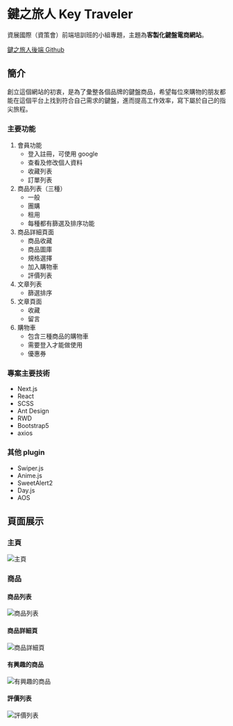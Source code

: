 鍵之旅人 Key Traveler
===
資展國際（資策會）前端培訓班的小組專題，主題為**客製化鍵盤電商網站**。

[鍵之旅人後端 Github](https://github.com/jjjj88521/Key_traveler_backend)
## 簡介
創立這個網站的初衷，是為了彙整各個品牌的鍵盤商品，希望每位來購物的朋友都能在這個平台上找到符合自己需求的鍵盤，進而提高工作效率，寫下屬於自己的指尖旅程。
### 主要功能
1. 會員功能
   - 登入註冊，可使用 google
   - 查看及修改個人資料
   - 收藏列表
   - 訂單列表
2. 商品列表（三種）
   - 一般
   - 團購
   - 租用
   - 每種都有篩選及排序功能
3. 商品詳細頁面
   - 商品收藏
   - 商品圖庫
   - 規格選擇
   - 加入購物車
   - 評價列表
5. 文章列表
   - 篩選排序
6. 文章頁面
   - 收藏
   - 留言
7. 購物車
   - 包含三種商品的購物車
   - 需要登入才能做使用
   - 優惠券
### 專案主要技術
- Next.js
- React
- SCSS
- Ant Design
- RWD
- Bootstrap5
- axios
### 其他 plugin
- Swiper.js
- Anime.js
- SweetAlert2
- Day.js
- AOS
## 頁面展示
### 主頁
![主頁](https://i.imgur.com/h4HhvPf.png)
### 商品
#### 商品列表
![商品列表](https://i.imgur.com/Dt8cH9f.png)
#### 商品詳細頁
![商品詳細頁](https://i.imgur.com/ztd9e4V.png)
#### 有興趣的商品
![有興趣的商品](https://i.imgur.com/IlBIQ2h.png)
#### 評價列表
![評價列表](https://i.imgur.com/acB8GQa.png)
